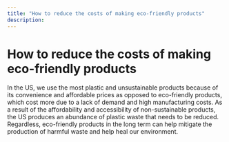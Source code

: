 ```yaml
---
title: "How to reduce the costs of making eco-friendly products"
description: ‎
---
```


# How to reduce the costs of making eco-friendly products

In the US, we use the most plastic and unsustainable products because of its convenience and affordable prices as opposed to eco-friendly products, which cost more due to a lack of demand and high manufacturing costs. As a result of the affordability and accessibility of non-sustainable products, the US produces an abundance of plastic waste that needs to be reduced. Regardless, eco-friendly products in the long term can help mitigate the production of harmful waste and help heal our environment. 

